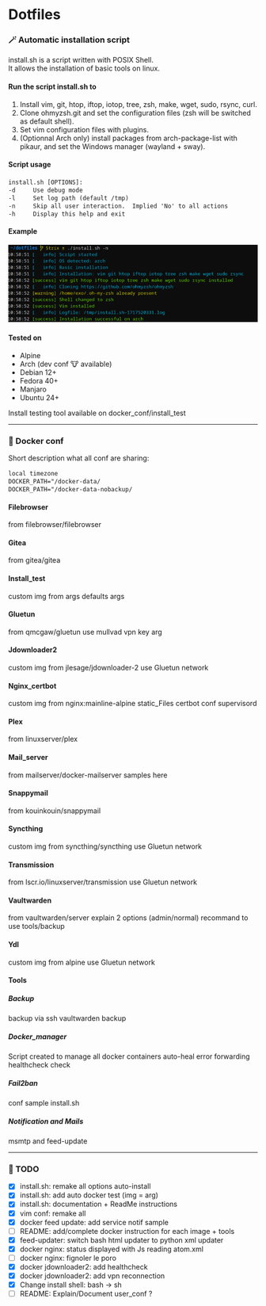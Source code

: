 # Dotfiles

### 🪄 Automatic installation script

install.sh is a script written with POSIX Shell.\
It allows the installation of basic tools on linux.

#### Run the script install.sh to
1. Install vim, git, htop, iftop, iotop, tree, zsh, make, wget, sudo, rsync, curl.
2. Clone ohmyzsh.git and set the configuration files (zsh will be switched as default shell).
3. Set vim configuration files with plugins.
4. (Optionnal Arch only) install packages from arch-package-list with pikaur, and set the Windows manager (wayland + sway).

#### Script usage
```
install.sh [OPTIONS]:
-d     Use debug mode
-l     Set log path (default /tmp)
-n     Skip all user interaction.  Implied 'No' to all actions
-h     Display this help and exit
```

#### Example
![script_execution_sample](sample.png)

#### Tested on
* Alpine
* Arch (dev conf 🐮 available)
* Debian 12+
* Fedora 40+
* Manjaro
* Ubuntu 24+

Install testing tool available on docker_conf/install_test

---

### 🐳 Docker conf

Short description
what all conf are sharing:

```
local timezone
DOCKER_PATH="/docker-data/
DOCKER_PATH="/docker-data-nobackup/
```

#### Filebrowser
from filebrowser/filebrowser

#### Gitea
from gitea/gitea

#### Install_test
custom img from args
defaults args

#### Gluetun
from qmcgaw/gluetun
use mullvad vpn key arg

#### Jdownloader2
custom img from jlesage/jdownloader-2
use Gluetun network

#### Nginx_certbot
custom img from nginx:mainline-alpine
static_Files
certbot conf
supervisord

#### Plex
from linuxserver/plex

#### Mail_server
from mailserver/docker-mailserver
samples here

#### Snappymail
from kouinkouin/snappymail

#### Syncthing
custom img from syncthing/syncthing
use Gluetun network

#### Transmission
from lscr.io/linuxserver/transmission
use Gluetun network

#### Vaultwarden
from vaultwarden/server
explain 2 options (admin/normal)
recommand to use tools/backup 

#### Ydl
custom img from alpine
use Gluetun network

#### Tools

##### Backup
backup via ssh
vaultwarden backup

##### Docker_manager
Script created to manage all docker containers
auto-heal
error forwarding
healthcheck check

##### Fail2ban
conf sample
install.sh

##### Notification and Mails
msmtp and feed-update

---

### 📝 TODO
- [x] install.sh: remake all options auto-install
- [x] install.sh: add auto docker test (img = arg)
- [x] install.sh: documentation + ReadMe instructions
- [x] vim conf: remake all
- [x] docker feed update: add service notif sample
- [ ] README: add/complete docker instruction for each image + tools
- [x] feed-updater: switch bash html updater to python xml updater
- [x] docker nginx: status displayed with Js reading atom.xml
- [ ] docker nginx: fignoler le poro
- [x] docker jdownloader2: add healthcheck
- [x] docker jdownloader2: add vpn reconnection
- [x] Change install shell: bash -> sh
- [ ] README: Explain/Document user_conf ?